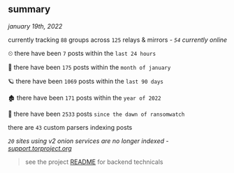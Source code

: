 
## summary
_january 19th, 2022_

currently tracking `88` groups across `125` relays & mirrors - _`54` currently online_

⏲ there have been `7` posts within the `last 24 hours`

🦈 there have been `175` posts within the `month of january`

🪐 there have been `1069` posts within the `last 90 days`

🏚 there have been `171` posts within the `year of 2022`

🦕 there have been `2533` posts `since the dawn of ransomwatch`

there are `43` custom parsers indexing posts

_`20` sites using v2 onion services are no longer indexed - [support.torproject.org](https://support.torproject.org/onionservices/v2-deprecation/)_

> see the project [README](https://github.com/thetanz/ransomwatch#ransomwatch--) for backend technicals
